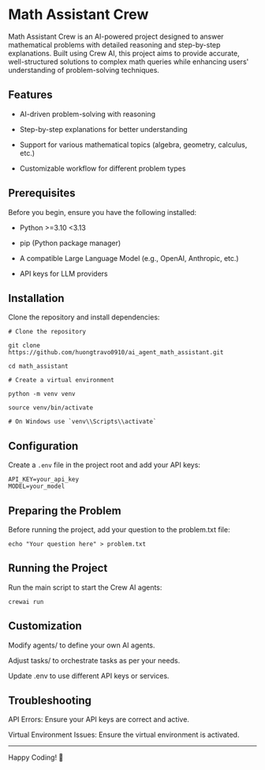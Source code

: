 # Math Assistant Crew

Math Assistant Crew is an AI-powered project designed to answer mathematical problems with detailed reasoning and step-by-step explanations. Built using Crew AI, this project aims to provide accurate, well-structured solutions to complex math queries while enhancing users' understanding of problem-solving techniques.


## Features

- AI-driven problem-solving with reasoning

- Step-by-step explanations for better understanding

- Support for various mathematical topics (algebra, geometry, calculus, etc.)

- Customizable workflow for different problem types

## Prerequisites

Before you begin, ensure you have the following installed:

- Python >=3.10 <3.13

- pip (Python package manager)

- A compatible Large Language Model (e.g., OpenAI, Anthropic, etc.)

- API keys for LLM providers

## Installation

Clone the repository and install dependencies:
```
# Clone the repository

git clone https://github.com/huongtravo0910/ai_agent_math_assistant.git

cd math_assistant

# Create a virtual environment

python -m venv venv

source venv/bin/activate  

# On Windows use `venv\\Scripts\\activate`

```

## Configuration

Create a `.env` file in the project root and add your API keys:

```
API_KEY=your_api_key
MODEL=your_model
```

## Preparing the Problem

Before running the project, add your question to the problem.txt file:

```
echo "Your question here" > problem.txt
```

## Running the Project

Run the main script to start the Crew AI agents:

```
crewai run
```


## Customization

Modify agents/ to define your own AI agents.

Adjust tasks/ to orchestrate tasks as per your needs.

Update .env to use different API keys or services.

## Troubleshooting

API Errors: Ensure your API keys are correct and active.

Virtual Environment Issues: Ensure the virtual environment is activated.

---

Happy Coding! 🚀

